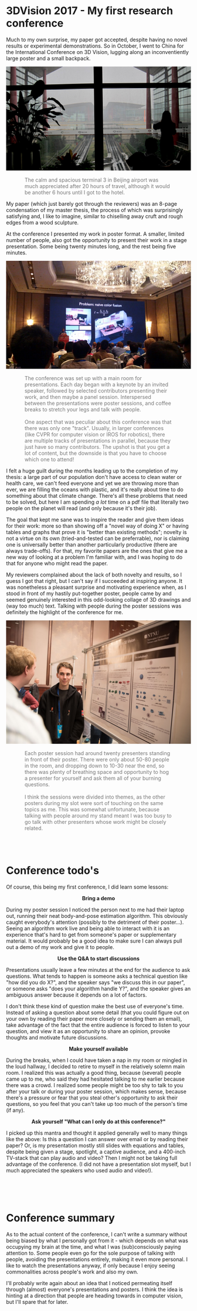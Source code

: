 # 3DVision 2017 - My first research conference

Much to my own surprise, my paper got accepted, despite having no novel results or experimental demonstrations. So in October, I went to China for the International Conference on 3D Vision, lugging along an inconventiently large poster and a small backpack.

![](title.jpg)
<p style="color:#777;width:80%;margin:0 auto;">The calm and spacious terminal 3 in Beijing airport was much appreciated after 20 hours of travel, although it would be another 6 hours until I got to the hotel.</p>

My paper (which just barely got through the reviewers) was an 8-page condensation of my master thesis, the process of which was surprisingly satisfying and, I like to imagine, similar to chiselling away cruft and rough edges from a wood sculpture.

At the conference I presented my work in poster format. A smaller, limited number of people, also got the opportunity to present their work in a stage presentation. Some being twenty minutes long, and the rest being five minutes.

![](IMG_2017.JPG)
<p style="color:#777;width:80%;margin:0 auto;">The conference was set up with a main room for presentations. Each day began with a keynote by an invited speaker, followed by selected contributors presenting their work, and then maybe a panel session. Interspersed between the presentations were poster sessions, and coffee breaks to stretch your legs and talk with people.
<br> <br>
One aspect that was peculiar about this conference was that there was only one "track". Usually, in larger conferences (like CVPR for computer vision or IROS for robotics), there are multiple tracks of presentations in parallel, because they just have so many contributors. The upshot is that you get a lot of content, but the downside is that you have to choose which one to attend!
</p>

I felt a huge guilt during the months leading up to the completion of my thesis: a large part of our population don't have access to clean water or health care, we can't feed everyone and yet we are throwing more than ever, we are filling the oceans with plastic, and it's really about time to do something about that climate change. There's all these problems that need to be solved, but here I am spending *a lot* time on a pdf file that literally two people on the planet will read (and only because it's their job).

The goal that kept me sane was to inspire the reader and give them ideas for their work: more so than showing off a "novel way of doing X" or having tables and graphs that prove it is "better than existing methods"; novelty is not a virtue on its own (tried-and-tested can be preferrable), nor is claiming one is universally better than another particularly productive (there are always trade-offs). For that, my favorite papers are the ones that give me a new way of looking at a problem I'm familiar with, and I was hoping to do that for anyone who might read the paper.

My reviewers complained about the lack of both novelty and results, so I guess I got that right, but I can't say if I succeeded at inspiring anyone. It was nonetheless a pleasant surprise and motivating experience when, as I stood in front of my hastily put-together poster, people came by and seemed genuinely interested in this odd-looking collage of 3D drawings and (way too much) text. Talking with people during the poster sessions was definitely the highlight of the conference for me.

![](DSC_7460.jpg)
<p style="color:#777;width:80%;margin:0 auto;">Each poster session had around twenty presenters standing in front of their poster. There were only about 50-80 people in the room, and dropping down to 10-30 near the end, so there was plenty of breathing space and opportunity to hog a presenter for yourself and ask them all of your burning questions.
<br>
<br>
I think the sessions were divided into themes, as the other posters during my slot were sort of touching on the same topics as me. This was somewhat unfortunate, because talking with people around my stand meant I was too busy to go talk with other presenters whose work might be closely related.</p>

<br>
<br>
<br>

<h1>Conference todo's</h1>

Of course, this being my first conference, I did learn some lessons:

**<p style="text-align:center;">Bring a demo</p>**

During my poster session I noticed the person next to me had their laptop out, running their neat body-and-pose estimation algorithm. This obviously caught everybody's attention (possibly to the detriment of their poster...). Seeing an algorithm work live and being able to interact with it is an experience that's hard to get from someone's paper or supplementary material. It would probably be a good idea to make sure I can always pull out a demo of my work and give it to people.

**<p style="text-align:center;">Use the Q&A to start discussions</p>**

Presentations usually leave a few minutes at the end for the audience to ask questions. What tends to happen is someone asks a technical question like "how did you do X?", and the speaker says "we discuss this in our paper", or someone asks "does your algorithm handle Y?", and the speaker gives an ambiguous answer because it depends on a lot of factors.

I don't think these kind of question make the best use of everyone's time. Instead of asking a question about some detail (that you could figure out on your own by reading their paper more closely or sending them an email), take advantage of the fact that the entire audience is forced to listen to your question, and view it as an opportunity to share an opinion, provoke thoughts and motivate future discussions.

**<p style="text-align:center;">Make yourself available</p>**

During the breaks, when I could have taken a nap in my room or mingled in the loud hallway, I decided to retire to myself in the relatively solemn main room. I realized this was actually a good thing, because (several) people came up to me, who said they had hesitated talking to me earlier because there was a crowd. I realized some people might be too shy to talk to you after your talk or during your poster session, which makes sense, because there's a pressure or fear that you steal other's opportunity to ask their questions, so you feel that you can't take up too much of the person's time (if any).

**<p style="text-align:center;">Ask yourself "What can I only do at this conference?"</p>**

I picked up this mantra and thought it applied generally well to many things like the above: Is this a question I can answer over email or by reading their paper? Or, is my presentation mostly still slides with equations and tables, despite being given a stage, spotlight, a captive audience, and a 400-inch TV-stack that can play audio and video? Then I might not be taking full advantage of the conference. (I did not have a presentation slot myself, but I much appreciated the speakers who used audio and video!).

<br>
<br>
<br>

<h1>Conference summary</h1>

As to the actual content of the conference, I can't write a summary without being biased by what I personally got from it - which depends on what was occupying my brain at the time, and what I was (sub)consciously paying attention to. Some people even go for the sole purpose of talking with people, avoiding the presentations entirely, making it even more personal. I like to watch the presentations anyway, if only because I enjoy seeing commonalities across people's work and also my own.

I'll probably write again about an idea that I noticed permeating itself through (almost) everyone's presentations and posters. I think the idea is hinting at a direction that people are heading towards in computer vision, but I'll spare that for later.
